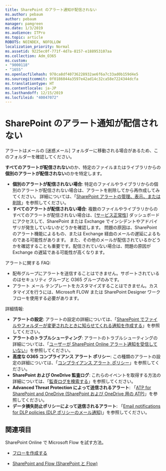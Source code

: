 ```yaml
---
title: SharePoint のアラート通知が配信されない
ms.author: pebaum
author: pebaum
manager: pamgreen
ms.date: 1/3/2019
ms.audience: ITPro
ms.topic: article
ROBOTS: NOINDEX, NOFOLLOW
localization_priority: Normal
ms.assetid: 9225ec0f-771f-4d7a-8157-e188953107aa
ms.collection: Adm_O365
ms.custom:
- "9000118"
- "1655"
ms.openlocfilehash: 978ca8df40736228932ae6f6a7c33ad0b159d4e5
ms.sourcegitcommit: 0f0186044a3597e42ad14c32ca58e7224344dcfa
ms.translationtype: HT
ms.contentlocale: ja-JP
ms.lasthandoff: 12/15/2019
ms.locfileid: "40047072"
---
```

# <a name="sharepoint-alert-notifications-not-delivered"></a>SharePoint のアラート通知が配信されない

アラートはメールの [迷惑メール] フォルダーに移動される場合があるため、このフォルダーを確認してください。

**すべてのアラートが配信されない**のか、特定のファイルまたはライブラリからの**個別のアラートが配信されない**のかを特定します。

- **個別のアラートが配信されない場合**: 特定のファイルやライブラリからの個別のアラートが配信されない場合は、アラートを削除してから再作成してみてください。 詳細については、「[SharePoint アラートの管理、表示、または削除](https://support.office.com/article/manage-view-or-delete-sharepoint-alerts-99dfb19c-9a90-4a8c-aba1-aa8c8afb0de2?ui=en-US&rs=&ad=US#ID0EAADAAA=Online)」を参照してください。
- **すべてのアラートが配信されない場合**: 複数のファイルやライブラリからのすべてのアラートが配信されない場合は、[[サービス正常性](https://admin.microsoft.com/AdminPortal/Home#/servicehealth)] ダッシュボードにアクセスして、SharePoint または Exchange でインシデントやアドバイザリが発生していないかどうかを確認します。 問題の原因は、SharePoint のアラート機能によるもの、または Exchange 経由のメールの遅延によるものである可能性があります。 また、その他のメールが配信されているかどうかを確認することも重要です。配信されていない場合は、問題の原因が Exchange の遅延である可能性が高くなります。

アラートに関する FAQ:

- 配布グループにアラートを送信することはできません。サポートされているのはセキュリティ グループと O365 グループのみです。
- アラート メール テンプレートをカスタマイズすることはできません。カスタマイズを行うには、Microsoft FLOW または SharePoint Designer ワークフローを使用する必要があります。

詳細情報:

- **アラートの設定**: アラートの設定の詳細については、「[SharePoint でファイルやフォルダーが変更されたときに知らせてくれる通知を作成する](https://support.office.com/article/create-an-alert-to-get-notified-when-a-file-or-folder-changes-in-sharepoint-e5a79e7b-a146-46da-a9ef-d65409ba8918)」を参照してください。
- **アラートのトラブルシューティング**: アラートのトラブルシューティングの詳細については、「[ユーザーが SharePoint Online アラート通知を受信していない](https://docs.microsoft.com/sharepoint/support/sites/no-alert-notifications)」を参照してください。
- **高度な O365 コンプライアンス アラート ポリシー**: この種類のアラートの設定の詳細については、「[コンプライアンス アラート ポリシー](https://docs.microsoft.com/office365/securitycompliance/alert-policies)」を参照してください。
- **SharePoint および OneDrive 監査ログ**: これらのイベントを取得する方法の詳細については、「[監査ログを検索する](https://docs.microsoft.com/office365/securitycompliance/search-the-audit-log-in-security-and-compliance#search-the-audit-log)」を参照してください。
- **Advanced Threat Protection によって送信されるアラート**: 「[ATP for SharePoint and OneDrive (SharePoint および OneDrive 用の ATP)](https://docs.microsoft.com/office365/securitycompliance/atp-for-spo-odb-and-teams)」を参照してください。
- **データ損失防止ポリシーによって送信されるアラート**: 「[Email notifications for DLP policies (DLP ポリシーのメール通知)](https://docs.microsoft.com/office365/securitycompliance/use-notifications-and-policy-tips)」を参照してください。

## <a name="related-topics"></a>関連項目

SharePoint Online で Microsoft Flow を試す方法。

- [フローを作成する](https://support.office.com/article/a9c3e03b-0654-46af-a254-20252e580d01)

- [SharePoint and Flow (SharePoint と Flow)](https://flow.microsoft.com//blog/sharepoint-and-flow/)

